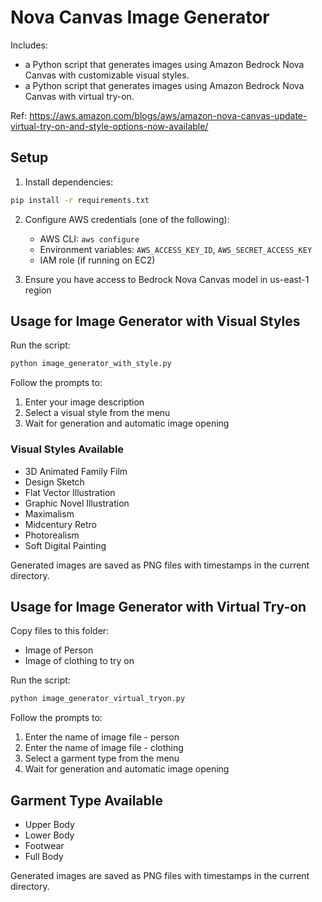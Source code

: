 # Nova Canvas Image Generator

Includes:
- a Python script that generates images using Amazon Bedrock Nova Canvas with customizable visual styles.
- a Python script that generates images using Amazon Bedrock Nova Canvas with virtual try-on.

Ref: https://aws.amazon.com/blogs/aws/amazon-nova-canvas-update-virtual-try-on-and-style-options-now-available/

## Setup

1. Install dependencies:
```bash
pip install -r requirements.txt
```
2. Configure AWS credentials (one of the following):
   - AWS CLI: `aws configure`
   - Environment variables: `AWS_ACCESS_KEY_ID`, `AWS_SECRET_ACCESS_KEY`
   - IAM role (if running on EC2)

3. Ensure you have access to Bedrock Nova Canvas model in us-east-1 region

## Usage for Image Generator with Visual Styles

Run the script:
```bash
python image_generator_with_style.py
```

Follow the prompts to:
1. Enter your image description
2. Select a visual style from the menu
3. Wait for generation and automatic image opening

### Visual Styles Available

- 3D Animated Family Film
- Design Sketch
- Flat Vector Illustration
- Graphic Novel Illustration
- Maximalism
- Midcentury Retro
- Photorealism
- Soft Digital Painting

Generated images are saved as PNG files with timestamps in the current directory.

## Usage for Image Generator with Virtual Try-on

Copy files to this folder:
- Image of Person
- Image of clothing to try on

Run the script:
```bash
python image_generator_virtual_tryon.py
```

Follow the prompts to:
1. Enter the name of image file - person 
2. Enter the name of image file - clothing 
3. Select a garment type from the menu
4. Wait for generation and automatic image opening

## Garment Type Available

- Upper Body
- Lower Body
- Footwear
- Full Body

Generated images are saved as PNG files with timestamps in the current directory.